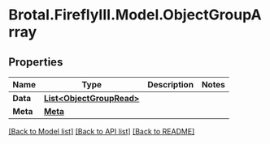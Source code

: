 # Brotal.FireflyIII.Model.ObjectGroupArray

## Properties

Name | Type | Description | Notes
------------ | ------------- | ------------- | -------------
**Data** | [**List&lt;ObjectGroupRead&gt;**](ObjectGroupRead.md) |  | 
**Meta** | [**Meta**](Meta.md) |  | 

[[Back to Model list]](../../README.md#documentation-for-models) [[Back to API list]](../../README.md#documentation-for-api-endpoints) [[Back to README]](../../README.md)

